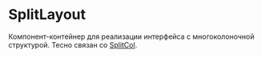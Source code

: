 # SplitLayout

Компонент-контейнер для реализации интерфейса с многоколоночной структурой. Тесно связан со [SplitCol](SplitCol).
